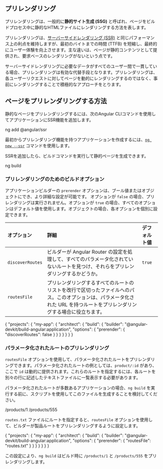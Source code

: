 ## プリレンダリング

プリレンダリングは、一般的に**静的サイト生成 (SSG)** と呼ばれ、ページをビルドプロセス中に静的なHTMLファイルにレンダリングする方法を表します。

プリレンダリングは、[サーバーサイドレンダリング (SSR)](guide/ssr#why-use-server-side-rendering) と同じパフォーマンス上の利点を維持しますが、最初のバイトまでの時間 (TTFB) を短縮し、最終的にユーザー体験を向上させます。主な違いは、ページが静的コンテンツとして提供され、要求ベースのレンダリングがないという点です。

サーバーサイドレンダリングに必要なデータがすべてのユーザー間で一貫している場合、プリレンダリングは有効な代替手段となります。プリレンダリングは、各ユーザーリクエストに対してページを動的にレンダリングするのではなく、事前にレンダリングすることで積極的なアプローチをとります。

## ページをプリレンダリングする方法

静的なページをプリレンダリングするには、次のAngular CLIコマンドを使用してアプリケーションにSSR機能を追加します。

<docs-code language="shell">

ng add @angular/ssr

</docs-code>

<div class="alert is-helpful">

最初からプリレンダリング機能を持つアプリケーションを作成するには、[`ng new --ssr`](tools/cli/setup-local) コマンドを使用します。

</div>

SSRを追加したら、ビルドコマンドを実行して静的ページを生成できます。

<docs-code language="shell">

ng build

</docs-code>

### プリレンダリングのためのビルドオプション

アプリケーションビルダーの `prerender` オプションは、ブール値またはオブジェクトにでき、より詳細な設定が可能です。
オプションが `false` の場合、プリレンダリングは実行されません。オプションが `true` の場合、すべてのオプションはデフォルト値を使用します。オブジェクトの場合、各オプションを個別に設定できます。

| オプション          | 詳細                                                                                                                                                                   | デフォルト値 |
| :--------------- | :------------------------------------------------------------------------------------------------------------------------------------------------------------------------ | :------------ |
| `discoverRoutes` | ビルダーが Angular Router の設定を処理して、すべてのパラメータ化されていないルートを見つけ、それらをプリレンダリングするかどうか。                                                | `true`        |
| `routesFile`     | プリレンダリングするすべてのルートのリストを改行で区切ったファイルへのパス。このオプションは、パラメータ化された URL を持つルートをプリレンダリングする場合に役立ちます。 |               |

<docs-code language="json">

{
  "projects": {
    "my-app": {
      "architect": {
        "build": {
          "builder": "@angular-devkit/build-angular:application",
          "options": {
            "prerender": {
              "discoverRoutes": false
            }
          }
        }
      }
    }
  }
}

</docs-code>

### パラメータ化されたルートのプリレンダリング

`routesFile` オプションを使用して、パラメータ化されたルートをプリレンダリングできます。パラメータ化されたルートの例としては、`product/:id` があり、ここで `id` は動的に提供されます。これらのルートを指定するには、各ルートを別々の行に記述したテキストファイルに一覧表示する必要があります。

パラメータ化されたルートが多数あるアプリケーションの場合、`ng build` を実行する前に、スクリプトを使用してこのファイルを生成することを検討してください。

<docs-code header="routes.txt" language="text">

/products/1
/products/555

</docs-code>

`routes.txt` ファイルにルートを指定すると、`routesFile` オプションを使用して、ビルダーが製品ルートをプリレンダリングするように設定します。

<docs-code language="json">

{
  "projects": {
    "my-app": {
      "architect": {
        "build": {
          "builder": "@angular-devkit/build-angular:application",
          "options": {
            "prerender": {
              "routesFile": "routes.txt"
            }
          }
        }
      }
    }
  }
}

</docs-code>

この設定により、`ng build` はビルド時に `/products/1` と `/products/555` をプリレンダリングします。
